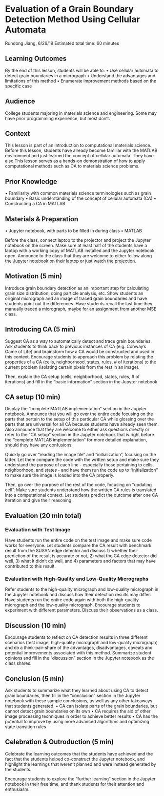 # Evaluation of a Grain Boundary Detection Method Using Cellular Automata
Rundong Jiang, 6/26/19
Estimated total time: 60 minutes

## Learning Outcomes
By the end of this lesson, students will be able to:
•	Use cellular automata to detect grain boundaries in a micrograph
•	Understand the advantages and limitations of this method
•	Enumerate improvement methods based on the specific case

## Audience
College students majoring in materials science and engineering. Some may have prior programming experience, but most don’t.

## Context
This lesson is part of an introduction to computational materials science. Before this lesson, students have already become familiar with the MATLAB environment and just learned the concept of cellular automata. They have also This lesson serves as a hands-on demonstration of how to apply computational methods such as CA to materials science problems.

## Prior Knowledge
•	Familiarity with common materials science terminologies such as grain boundary
•	Basic understanding of the concept of cellular automata (CA)
•	Constructing a CA in MATLAB

## Materials & Preparation
•	Jupyter notebook, with parts to be filled in during class
•	MATLAB

Before the class, connect laptop to the projector and project the Jupyter notebook on the screen. Make sure at least half of the students have a laptop with a working copy of MATLAB installed and the Jupyter notebook open. Announce to the class that they are welcome to either follow along the Jupyter notebook on their laptop or just watch the projection.

## Motivation (5 min)
Introduce grain boundary detection as an important step for calculating grain size distribution, doing particle analysis, etc. Show students an original micrograph and an image of traced grain boundaries and have students point out the differences. Have students recall the last time they manually traced a micrograph, maybe for an assignment from another MSE class.

## Introducing CA (5 min)
Suggest CA as a way to automatically detect and trace grain boundaries. Ask students to think back to previous instances of CA (e.g. Conway’s Game of Life) and brainstorm how a CA would be constructed and used in this context. Encourage students to approach this problem by relating the properties of a CA (cells, neighborhood, states, rules, # of iterations) to the current problem (isolating certain pixels from the rest in an image).

Then, explain the CA setup (cells, neighborhood, states, rules, # of iterations) and fill in the “basic information” section in the Jupyter notebook.

## CA setup (10 min)

Display the “complete MATLAB implementation” section in the Jupyter notebook. Announce that you will go over the entire code focusing on the parts that pertain to the setup of this particular CA while glossing over the parts that are universal for all CA because students have already seen them. Also announce that they are welcome to either ask questions directly or refer to the “CA setup” section in the Jupyter notebook that is right before the “complete MATLAB implementation” for more detailed explanation, should they have any confusions.

Quickly go over “reading the image file” and “initialization”, focusing on the latter. Let them compare the code with the written setup and make sure they understand the purpose of each line - especially those pertaining to cells, neighborhood, and states - and have them run the code up to “initialization” to make sure the image is loaded into the CA properly.

Then, go over the purpose of the rest of the code, focusing on “updating cell”. Make sure students understand how the written CA rules is translated into a computational context. Let students predict the outcome after one CA iteration and give their reasoning.

## Evaluation (20 min total)
### Evaluation with Test Image
Have students run the entire code on the test image and make sure code works for everyone. Let students compare the CA result with benchmark result from the SUSAN edge detector and discuss 1) whether their prediction of the result is accurate or not, 2) what the CA edge detector did well, 3) what it didn’t do well, and 4) parameters and factors that may have contributed to this result.

### Evaluation with High-Quality and Low-Quality Micrographs
Refer students to the high-quality micrograph and low-quality micrograph in the Jupyter notebook and discuss how their detection results may differ. Have students run the entire code again with both the high-quality micrograph and the low-quality micrograph. Encourage students to experiment with different parameters. Discuss their observations as a class.

## Discussion (10 min)
Encourage students to reflect on CA detection results in three different scenarios (test image, high-quality micrograph and low-quality micrograph) and do a think-pair-share of the advantages, disadvantages, caveats and potential improvements associated with this method. Summarize student opinions and fill in the “discussion” section in the Jupyter notebook as the class shares.

## Conclusion (5 min)
Ask students to summarize what they learned about using CA to detect grain boundaries, then fill in the “conclusion” section in the Jupyter notebook with these sample conclusions, as well as any other takeaways that students generated.
•	CA can isolate parts of the grain boundaries, but cannot detect grain boundaries on its own
•	CA requires the aid of other image processing techniques in order to achieve better results
•	CA has the potential to improve by using more advanced algorithms and optimizing state transition rules

## Celebration & Outroduction (5 min)
Celebrate the learning outcomes that the students have achieved and the fact that the students helped co-construct the Jupyter notebook, and highlight the learnings that weren’t planned and were instead generated by the students.

Encourage students to explore the “further learning” section in the Jupyter notebook in their free time, and thank students for their attention and enthusiasm. 
